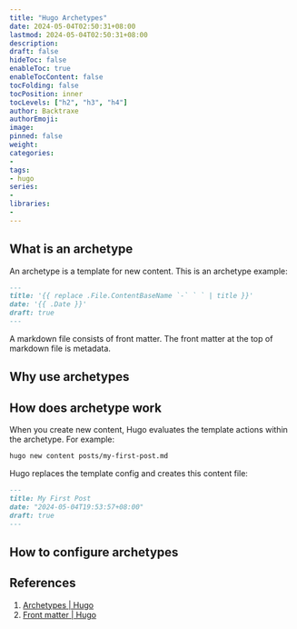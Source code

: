```yaml
---
title: "Hugo Archetypes"
date: 2024-05-04T02:50:31+08:00
lastmod: 2024-05-04T02:50:31+08:00
description:
draft: false
hideToc: false
enableToc: true
enableTocContent: false
tocFolding: false
tocPosition: inner
tocLevels: ["h2", "h3", "h4"]
author: Backtraxe
authorEmoji:
image:
pinned: false
weight:
categories:
-
tags:
- hugo
series:
-
libraries:
-
---
```


## What is an archetype

An archetype is a template for new content. This is an archetype example:

```markdown
---
title: '{{ replace .File.ContentBaseName `-` ` ` | title }}'
date: '{{ .Date }}'
draft: true
---
```

A markdown file consists of front matter. The front matter at the top of markdown file is metadata.

## Why use archetypes



## How does archetype work

When you create new content, Hugo evaluates the template actions within the archetype. For example:

```bash {linenos=false}
hugo new content posts/my-first-post.md
```

Hugo replaces the template config and creates this content file:

```markdown
---
title: My First Post
date: "2024-05-04T19:53:57+08:00"
draft: true
---
```

## How to configure archetypes

## References

1. [Archetypes | Hugo](https://gohugo.io/content-management/archetypes/)
2. [Front matter | Hugo](https://gohugo.io/content-management/front-matter/)
